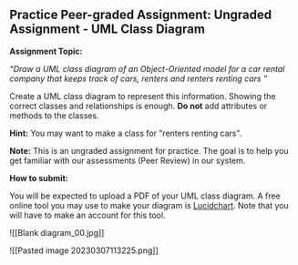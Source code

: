 ## Practice Peer-graded Assignment: Ungraded Assignment - UML Class Diagram

**Assignment Topic:**

_“Draw a UML class diagram of an Object-Oriented model for a car rental company that keeps track of cars, renters and renters renting cars ”_

Create a UML class diagram to represent this information. Showing the correct classes and relationships is enough. **Do not** add attributes or methods to the classes.

**Hint:** You may want to make a class for "renters renting cars".

**Note:** This is an ungraded assignment for practice. The goal is to help you get familiar with our assessments (Peer Review) in our system.

**How to submit:**

You will be expected to upload a PDF of your UML class diagram. A free online tool you may use to make your diagram is [Lucidchart](https://www.lucidchart.com/). Note that you will have to make an account for this tool. 

![[Blank diagram_00.jpg]]

![[Pasted image 20230307113225.png]]